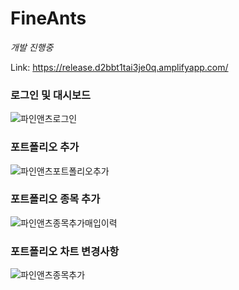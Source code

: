 # FineAnts

_개발 진행중_

Link: https://release.d2bbt1tai3je0q.amplifyapp.com/

### 로그인 및 대시보드

![파인앤츠로그인](https://github.com/bakhacode/fineants/assets/114852081/a1cc1f7d-1e08-443f-a2dd-96e1e4fcd3a5)

### 포트폴리오 추가

![파인앤츠포트폴리오추가](https://github.com/bakhacode/fineants/assets/114852081/f74ebdba-36f6-43f1-ac5b-4d736fa32090)

### 포트폴리오 종목 추가

![파인앤츠종목추가매입이력](https://github.com/bakhacode/fineants/assets/114852081/0604dfdf-3be4-44b6-8af8-0d84953bf73e)

### 포트폴리오 차트 변경사항

![파인앤츠종목추가](https://github.com/bakhacode/fineants/assets/114852081/bd0b2279-3d9d-4e41-ab88-eb1666b88183)

